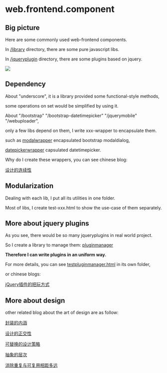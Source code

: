 web.frontend.component
======================

## **Big picture**

Here are some commonly used web-frontend components.

In [/library](https://github.com/thzt/web.frontend.component/tree/master/library) directory, there are some pure javascript libs.

In [/jqueryplugin](https://github.com/thzt/web.frontend.component/tree/master/jqueryplugin) directory, there are some plugins based on jquery.

![](http://upload-images.jianshu.io/upload_images/1023733-41617c36f4b2cbd3.png)

## **Dependency**

About "underscore", it is a library provided some functional-style methods,

some operations on set would be simplified by using it.

About "/bootstrap" "/bootstrap-datetimepicker" "/jquerymobile" "/webuploader", 

only a few libs depend on them, I write xxx-wrapper to encapsulate them.

such as [modalwrapper](https://github.com/thzt/web.frontend.component/tree/master/jqueryplugin/modalwrapper) encapsulated bootstrap modaldialog,

[datepickerwrapper](https://github.com/thzt/web.frontend.component/tree/master/jqueryplugin/datepickerwrapper) capsulated datetimepicker.

Why do I create these wrappers, you can see chinese blog: 

[设计的连续性](https://thzt.github.io/2015/03/20/design/)

## **Modularization**

Dealing with each lib, I put all its utilities in one folder.

Most of libs, I create test-xxx.html to show the use-case of them separately.

## **More about jquery plugins**

As you see, there would be so many jqueryplugins in real world project.

So I create a library to manage them: [pluginmanager](https://github.com/thzt/web.frontend.component/tree/master/library/pluginmanager)

**Therefore I can write plugins in an uniform way.**

For more details, you can see [testpluginmanager.html](https://github.com/thzt/web.frontend.component/blob/master/library/pluginmanager/testpluginmanager.html) in its own folder,

or chinese blogs: 

[jQuery插件的把玩方式](https://thzt.github.io/2015/03/24/jquery-plugin/)

## **More about design**

other related blog about the art of design are as follow:

[封装的内涵](https://thzt.github.io/2015/01/29/encapsulation/)

[设计的正交性](https://thzt.github.io/2015/02/07/design-for-orthogonality/)

[可替换的设计策略](https://thzt.github.io/2015/03/31/choice/)

[抽象的层次](https://thzt.github.io/2015/08/11/hierarchy-of-abstraction/)

[消除重复与可复用相距多远](https://thzt.github.io/2015/09/11/reuse-oriented-programming//)
